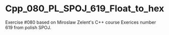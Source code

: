 # Cpp_080_PL_SPOJ_619_Float_to_hex
Exercise #080 based on Miroslaw Zelent's C++ course
Exerices number 619 from polish SPOJ.
